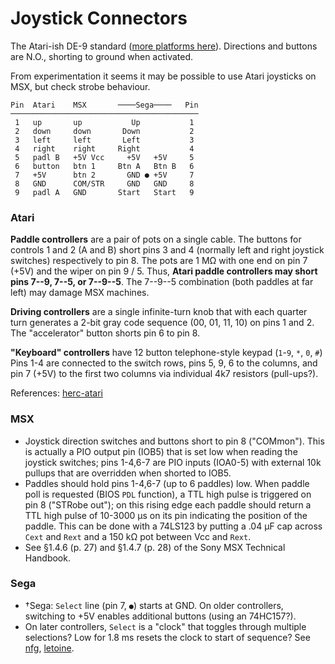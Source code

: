 Joystick Connectors
===================

The Atari-ish DE-9 standard ([more platforms here][wp atjoy other]).
Directions and buttons are N.O., shorting to ground when activated.

From experimentation it seems it may be possible to use Atari joysticks on
MSX, but check strobe behaviour.

    Pin  Atari    MSX       ────Sega────   Pin
    ──────────────────────────────────────────
     1   up       up           Up           1
     2   down     down       Down           2
     3   left     left       Left           3
     4   right    right     Right           4
     5   padl B   +5V Vcc     +5V   +5V     5
     6   button   btn 1     Btn A   Btn B   6
     7   +5V      btn 2       GND ● +5V     7
     8   GND      COM/STR     GND   GND     8
     9   padl A   GND       Start   Start   9

### Atari

__Paddle controllers__ are a pair of pots on a single cable. The buttons for
controls 1 and 2 (A and B) short pins 3 and 4 (normally left and right
joystick switches) respectively to pin 8. The pots are 1 MΩ with one end
on pin 7 (+5V) and the wiper on pin 9 / 5. Thus, __Atari paddle controllers
may short pins 7--9, 7--5, or 7--9--5__. The 7--9--5 combination (both
paddles at far left) may damage MSX machines.

__Driving controllers__ are a single infinite-turn knob that with each
quarter turn generates a 2-bit gray code sequence (00, 01, 11, 10) on pins
1 and 2. The "accelerator" button shorts pin 6 to pin 8.

__"Keyboard" controllers__ have 12 button telephone-style keypad (`1`-`9`, `*`,
`0`, `#`) Pins 1-4 are connected to the switch rows, pins 5, 9, 6 to the
columns, and pin 7 (+5V) to the first two columns via individual 4k7
resistors (pull-ups?).

References: [herc-atari]

### MSX

- Joystick direction switches and buttons short to pin 8 ("COMmon"). This
  is actually a PIO output pin (IOB5) that is set low when reading the
  joystick switches; pins 1-4,6-7 are PIO inputs (IOA0-5) with external 10k
  pullups that are overridden when shorted to IOB5.
- Paddles should hold pins 1-4,6-7 (up to 6 paddles) low. When paddle poll
  is requested (BIOS `PDL` function), a TTL high pulse is triggered on pin
  8 ("STRobe out"); on this rising edge each paddle should return a TTL
  high pulse of 10-3000 μs on its pin indicating the position of the
  paddle. This can be done with a 74LS123 by putting a .04 μF cap across
  `Cext` and `Rext` and a 150 kΩ pot between Vcc and `Rext`.
- See §1.4.6 (p. 27) and §1.4.7 (p. 28) of the Sony MSX Technical Handbook.

### Sega

- †Sega: `Select` line (pin 7, `●`) starts at GND. On older controllers,
  switching to +5V enables additional buttons (using an 74HC157?).
- On later controllers, `Select` is a "clock" that toggles through multiple
  selections? Low for 1.8 ms resets the clock to start of sequence? See
  [nfg], [letoine].



<!-------------------------------------------------------------------->
[herc-atari]: http://herculesworkshop.com/cgi-bin/p/awtp-custom.cgi?d=hercules-workshop&page=28360
[wp atjoy other]: https://en.wikipedia.org/wiki/Atari_joystick_port#Other_platforms
[nfg]: https://nfggames.com/forum2/index.php?topic=2266.0
[letoine]: https://github.com/letoine/MegadriveControllerToUSB
